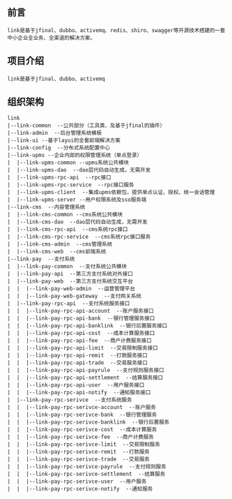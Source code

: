 ## 前言
    link是基于jfinal、dubbo、activemq、redis、shiro、swagger等开源技术搭建的一套中小企业全业务、全渠道的解决方案。
## 项目介绍
    link是基于jfinal、dubbo、activemq
## 组织架构
    link
    |--link-common  --公共部分（工具类、及基于jfinal的插件）
    |--link-admin  --后台管理系统模板
    |--link-ui --基于layui的全套前端解决方案
    |--link-config  --分布式系统配置中心
    |--link-upms --企业内部的权限管理系统（单点登录）
    |  |--link-upms-common --upms系统公共模块
    |  |--link-upms-dao  --dao层代码自动生成，无需开发
    |  |--link-upms-rpc-api  --rpc接口
    |  |--link-upms-rpc-service  --rpc接口服务
    |  |--link-upms-client  --集成upms依赖包，提供单点认证、授权、统一会话管理
    |  |--link-upms-server --用户权限系统及sso服务端
    |--link-cms  --内容管理系统
    |  |--link-cms-common --cms系统公共模块
    |  |--link-cms-dao  --dao层代码自动生成，无需开发
    |  |--link-cms-rpc-api  --cms系统rpc接口
    |  |--link-cms-rpc-service  --cms系统rpc接口服务
    |  |--link-cms-admin  --cms管理系统
    |  |--link-cms-web  --cms前端系统
    |--link-pay  --支付系统
    |  |--link-pay-common  --支付系统公共模块
    |  |--link-pay-api  --第三方支付系统对外接口
    |  |--link-pay-web  --第三方支付系统交互平台
    |  |  |--link-pay-web-admin  --运营管理平台
    |  |  |--link-pay-web-gateway  --支付网关系统
    |  |--link-pay-rpc-api  --支付系统服务接口
    |  |  |--link-pay-rpc-api-account  --账户服务接口
    |  |  |--link-pay-rpc-api-bank  --银行管理服务接口
    |  |  |--link-pay-rpc-api-banklink  --银行后置服务接口
    |  |  |--link-pay-rpc-api-cost  --成本计算服务接口
    |  |  |--link-pay-rpc-api-fee  --商户计费服务接口
    |  |  |--link-pay-rpc-api-limit  --交易限制服务接口
    |  |  |--link-pay-rpc-api-remit  --打款服务接口
    |  |  |--link-pay-rpc-api-trade  --交易服务接口
    |  |  |--link-pay-rpc-api-payrule  --支付规则服务接口
    |  |  |--link-pay-rpc-api-settlement  --结算服务接口
    |  |  |--link-pay-rpc-api-user  --用户服务接口
    |  |  |--link-pay-rpc-api-notify  --通知服务接口
    |  |--link-pay-rpc-serivce  --支付系统服务
    |  |  |--link-pay-rpc-serivce-account  --账户服务
    |  |  |--link-pay-rpc-serivce-bank  --银行管理服务
    |  |  |--link-pay-rpc-serivce-banklink  --银行后置服务
    |  |  |--link-pay-rpc-serivce-cost  --成本计算服务
    |  |  |--link-pay-rpc-serivce-fee  --商户计费服务
    |  |  |--link-pay-rpc-serivce-limit  --交易限制服务
    |  |  |--link-pay-rpc-serivce-remit  --打款服务
    |  |  |--link-pay-rpc-serivce-trade  --交易服务
    |  |  |--link-pay-rpc-serivce-payrule  --支付规则服务
    |  |  |--link-pay-rpc-serivce-settlement  --结算服务
    |  |  |--link-pay-rpc-serivce-user  --用户服务
    |  |  |--link-pay-rpc-serivce-notify  --通知服务
    